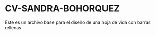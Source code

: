# CV-SANDRA-BOHORQUEZ
Este es un archivo base para el diseño de una hoja de vida con barras rellenas 

